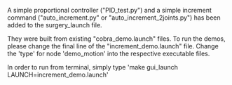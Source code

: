 A simple proportional controller ("PID_test.py") and a simple increment command ("auto_increment.py" or "auto_increment_2joints.py") has been added to the surgery_launch file.

They were built from existing "cobra_demo.launch" files. To run the demos, please change the final line of the "increment_demo.launch" file. Change the 'type' for node 'demo_motion' into the respective executable files.

In order to run from terminal, simply type 'make gui_launch LAUNCH=increment_demo.launch' 
